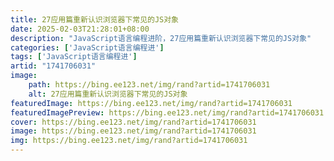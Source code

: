 ```yaml
---
title: 27应用篇重新认识浏览器下常见的JS对象
date: 2025-02-03T21:28:01+08:00
description: "JavaScript语言编程进阶，27应用篇重新认识浏览器下常见的JS对象"
categories: ['JavaScript语言编程进']
tags: ['JavaScript语言编程进']
artid: "1741706031"
image:
    path: https://bing.ee123.net/img/rand?artid=1741706031
    alt: 27应用篇重新认识浏览器下常见的JS对象
featuredImage: https://bing.ee123.net/img/rand?artid=1741706031
featuredImagePreview: https://bing.ee123.net/img/rand?artid=1741706031
cover: https://bing.ee123.net/img/rand?artid=1741706031
image: https://bing.ee123.net/img/rand?artid=1741706031
img: https://bing.ee123.net/img/rand?artid=1741706031
---
```


